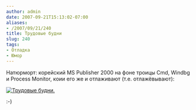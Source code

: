 ```yaml
---
author: admin
date: 2007-09-21T15:13:02-07:00
aliases:
- /2007/09/21/240
title: Трудовые будни
slug: 240
tags:
- Отладка
- Юмор
---
```


Натюрморт: корейский MS Publisher 2000 на фоне троицы Сmd, Windbg и Process Monitor, коии его же и отлаживают (т.е. отлажёвывают):

[![Трудовые будни.](/2007/09/mspub2000.thumbnail.png)](/2007/09/mspub2000.png)

:-)
